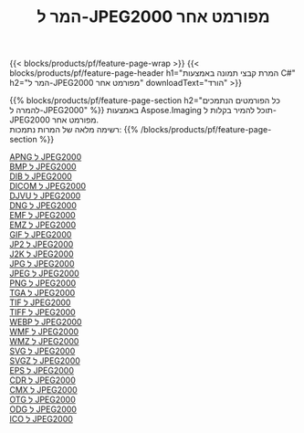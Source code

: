 ﻿---
title: המר ל-JPEG2000 מפורמט אחר 
weight: 3920
url: /he/java/conversion/to/jpeg2000 
lang: he
langdirlevel: 2
locales: zh-hans,ja,it,ru,de,es,fr,nl,id,lt,pl,pt,vi,tr,ko,zh-hant,ar,hi,th,sv,cs,uk,he
description: באמצעות Aspose.Imaging תוכל להמיר בקלות ל-JPEG2000 מפורמט אחר
---

{{< blocks/products/pf/feature-page-wrap >}}
{{< blocks/products/pf/feature-page-header h1="המרת קבצי תמונה באמצעות C#" h2="המר ל-JPEG2000 מפורמט אחר" downloadText="הורד" >}}


{{% blocks/products/pf/feature-page-section  h2="כל הפורמטים הנתמכים להמרה ל-JPEG2000" %}}
באמצעות Aspose.Imaging תוכל להמיר בקלות ל-JPEG2000 מפורמט אחר.
<br/>
רשימה מלאה של המרות נתמכות:
{{% /blocks/products/pf/feature-page-section %}}
<div class="container-fluid productfamilypage bg-gray">
    <div class="convertypes bg-gray agp-content section">
        <div class="container">
		<div class="row other-converters">
		    <div class='col-md-2 other-converter remove-lp remove-rp'><a href="/imaging/he/java/conversion/apng-to-jpeg2000" >APNG ל JPEG2000</a></div>
<div class='col-md-2 other-converter remove-lp remove-rp'><a href="/imaging/he/java/conversion/bmp-to-jpeg2000" >BMP ל JPEG2000</a></div>
<div class='col-md-2 other-converter remove-lp remove-rp'><a href="/imaging/he/java/conversion/dib-to-jpeg2000" >DIB ל JPEG2000</a></div>
<div class='col-md-2 other-converter remove-lp remove-rp'><a href="/imaging/he/java/conversion/dicom-to-jpeg2000" >DICOM ל JPEG2000</a></div>
<div class='col-md-2 other-converter remove-lp remove-rp'><a href="/imaging/he/java/conversion/djvu-to-jpeg2000" >DJVU ל JPEG2000</a></div>
<div class='col-md-2 other-converter remove-lp remove-rp'><a href="/imaging/he/java/conversion/dng-to-jpeg2000" >DNG ל JPEG2000</a></div>
<div class='col-md-2 other-converter remove-lp remove-rp'><a href="/imaging/he/java/conversion/emf-to-jpeg2000" >EMF ל JPEG2000</a></div>
<div class='col-md-2 other-converter remove-lp remove-rp'><a href="/imaging/he/java/conversion/emz-to-jpeg2000" >EMZ ל JPEG2000</a></div>
<div class='col-md-2 other-converter remove-lp remove-rp'><a href="/imaging/he/java/conversion/gif-to-jpeg2000" >GIF ל JPEG2000</a></div>
<div class='col-md-2 other-converter remove-lp remove-rp'><a href="/imaging/he/java/conversion/jp2-to-jpeg2000" >JP2 ל JPEG2000</a></div>
<div class='col-md-2 other-converter remove-lp remove-rp'><a href="/imaging/he/java/conversion/j2k-to-jpeg2000" >J2K ל JPEG2000</a></div>
<div class='col-md-2 other-converter remove-lp remove-rp'><a href="/imaging/he/java/conversion/jpg-to-jpeg2000" >JPG ל JPEG2000</a></div>
<div class='col-md-2 other-converter remove-lp remove-rp'><a href="/imaging/he/java/conversion/jpeg-to-jpeg2000" >JPEG ל JPEG2000</a></div>
<div class='col-md-2 other-converter remove-lp remove-rp'><a href="/imaging/he/java/conversion/png-to-jpeg2000" >PNG ל JPEG2000</a></div>
<div class='col-md-2 other-converter remove-lp remove-rp'><a href="/imaging/he/java/conversion/tga-to-jpeg2000" >TGA ל JPEG2000</a></div>
<div class='col-md-2 other-converter remove-lp remove-rp'><a href="/imaging/he/java/conversion/tif-to-jpeg2000" >TIF ל JPEG2000</a></div>
<div class='col-md-2 other-converter remove-lp remove-rp'><a href="/imaging/he/java/conversion/tiff-to-jpeg2000" >TIFF ל JPEG2000</a></div>
<div class='col-md-2 other-converter remove-lp remove-rp'><a href="/imaging/he/java/conversion/webp-to-jpeg2000" >WEBP ל JPEG2000</a></div>
<div class='col-md-2 other-converter remove-lp remove-rp'><a href="/imaging/he/java/conversion/wmf-to-jpeg2000" >WMF ל JPEG2000</a></div>
<div class='col-md-2 other-converter remove-lp remove-rp'><a href="/imaging/he/java/conversion/wmz-to-jpeg2000" >WMZ ל JPEG2000</a></div>
<div class='col-md-2 other-converter remove-lp remove-rp'><a href="/imaging/he/java/conversion/svg-to-jpeg2000" >SVG ל JPEG2000</a></div>
<div class='col-md-2 other-converter remove-lp remove-rp'><a href="/imaging/he/java/conversion/svgz-to-jpeg2000" >SVGZ ל JPEG2000</a></div>
<div class='col-md-2 other-converter remove-lp remove-rp'><a href="/imaging/he/java/conversion/eps-to-jpeg2000" >EPS ל JPEG2000</a></div>
<div class='col-md-2 other-converter remove-lp remove-rp'><a href="/imaging/he/java/conversion/cdr-to-jpeg2000" >CDR ל JPEG2000</a></div>
<div class='col-md-2 other-converter remove-lp remove-rp'><a href="/imaging/he/java/conversion/cmx-to-jpeg2000" >CMX ל JPEG2000</a></div>
<div class='col-md-2 other-converter remove-lp remove-rp'><a href="/imaging/he/java/conversion/otg-to-jpeg2000" >OTG ל JPEG2000</a></div>
<div class='col-md-2 other-converter remove-lp remove-rp'><a href="/imaging/he/java/conversion/odg-to-jpeg2000" >ODG ל JPEG2000</a></div>
<div class='col-md-2 other-converter remove-lp remove-rp'><a href="/imaging/he/java/conversion/ico-to-jpeg2000" >ICO ל JPEG2000</a></div>
                </div>
        </div>
    </div>
</div>
<br/>

